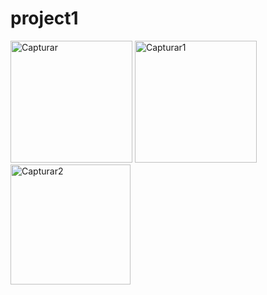 # project1

<img width="195" alt="Capturar" src="https://user-images.githubusercontent.com/79465402/147490735-1c0f85b8-d8f0-4a63-8ad7-c2fb9d33cd2d.PNG">
<img width="195" alt="Capturar1" src="https://user-images.githubusercontent.com/79465402/147490737-b127bf6e-e874-4f24-b762-aec13557d709.PNG">
<img width="192" alt="Capturar2" src="https://user-images.githubusercontent.com/79465402/147490739-b9a951e6-6480-490c-91fa-00a3d98cfd65.PNG">
